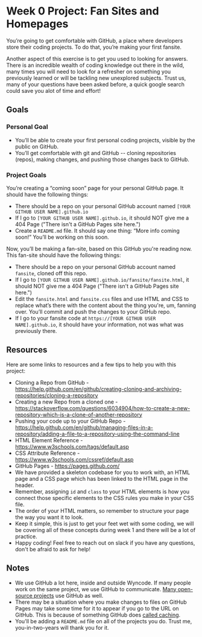 # Week 0 Project: Fan Sites and Homepages
You’re going to get comfortable with GitHub, a place where developers store their coding projects. To do that, you’re making your first fansite.

Another aspect of this exercise is to get you used to looking for answers. There is an incredible wealth of coding knowledge out there in the wild, many times you will need to look for a refresher on something you previously learned or will be tackling new unexplored subjects. Trust us, many of your questions have been asked before, a quick google search could save you alot of time and effort!

## Goals
### Personal Goal

- You’ll be able to create your first personal coding projects, visible by the public on GitHub.
- You’ll get comfortable with git and GitHub -- cloning repositories (repos), making changes, and pushing those changes back to GitHub.

### Project Goals
You’re creating a “coming soon” page for your personal GitHub page. It should have the following things:
- There should be a repo on your personal GitHub account named `[YOUR GITHUB USER NAME].github.io`
- If I go to `[YOUR GITHUB USER NAME].github.io`, it should NOT give me a 404 Page ("There isn't a GitHub Pages site here.")
- Create a `README.md` file. It should say one thing: “More info coming soon!” You’ll be working on this soon. 

Now, you’ll be making a fan-site, based on this GitHub you're reading now. This fan-site should have the following things:
- There should be a repo on your personal GitHub account named `fansite`, cloned off this repo.
- If I go to `[YOUR GITHUB USER NAME].github.io/fansite/fansite.html`, it should NOT give me a 404 Page ("There isn't a GitHub Pages site here.")
- Edit the `fansite.html` and `fansite.css` files and use HTML and CSS to replace what’s there with the content about the thing you're, um, fanning over. You’ll commit and push the changes to your GitHub repo.
- If I go to your fansite code at `https://[YOUR GITHUB USER NAME].github.io`, it should have your information, not was what was previously there.

## Resources
Here are some links to resources and a few tips to help you with this project:
- Cloning a Repo from GitHub - https://help.github.com/en/github/creating-cloning-and-archiving-repositories/cloning-a-repository
- Creating a new Repo from a cloned one - https://stackoverflow.com/questions/6034904/how-to-create-a-new-repository-which-is-a-clone-of-another-repository
- Pushing your code up to your GitHub Repo - https://help.github.com/en/github/managing-files-in-a-repository/adding-a-file-to-a-repository-using-the-command-line
- HTML Element Reference - https://www.w3schools.com/tags/default.asp
- CSS Attribute Reference - https://www.w3schools.com/cssref/default.asp
- GitHub Pages - https://pages.github.com/ 
- We have provided a skeleton codebase for you to work with, an HTML page and a CSS page which has been linked to the HTML page in the header.
- Remember, assigning `id` and `class` to your HTML elements is how you connect those specific elements to the CSS rules you make in your CSS file.
- The order of your HTML matters, so remember to structure your page the way you want it to look.
- Keep it simple, this is just to get your feet wet with some coding, we will be covering all of these concepts during week 1 and there will be a lot of practice.
- Happy coding! Feel free to reach out on slack if you have any questions, don't be afraid to ask for help!

## Notes
- We use GitHub a lot here, inside and outside Wyncode. If many people work on the same project, we use GitHub to communicate. [Many open-source projects](https://github.com/open-source) use GitHub as well. 
- There may be a situation where you make changes to files on GitHub Pages may take some time for it to appear if you go to the URL on GitHub. This is because of something GitHub does [called caching](https://www.dynadot.com/community/help/question/what-is-cached-website).
- You'll be adding a `README.md` file on all of the projects you do. Trust me, you-in-two-years will thank you for it.
